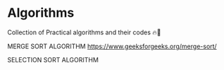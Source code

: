 # Algorithms
Collection of Practical algorithms and their codes 🔥👾

MERGE SORT ALGORITHM
https://www.geeksforgeeks.org/merge-sort/

SELECTION SORT ALGORITHM

